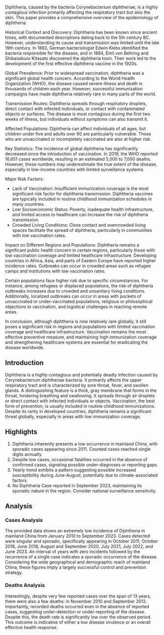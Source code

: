 Diphtheria, caused by the bacteria Corynebacterium diphtheriae, is a highly contagious infection primarily affecting the respiratory tract but also the skin. This paper provides a comprehensive overview of the epidemiology of diphtheria.

Historical Context and Discovery: Diphtheria has been known since ancient times, with documented descriptions dating back to the 5th century BC. However, understanding its cause and transmission was limited until the late 19th century. In 1883, German bacteriologist Edwin Klebs identified the bacteria responsible for the disease, and in 1884, Emil von Behring and Shibasaburo Kitasato discovered the diphtheria toxin. Their work led to the development of the first effective diphtheria vaccine in the 1920s.

Global Prevalence: Prior to widespread vaccination, diphtheria was a significant global health concern. According to the World Health Organization (WHO), the disease caused severe illness and death in thousands of children each year. However, successful immunization campaigns have made diphtheria relatively rare in many parts of the world.

Transmission Routes: Diphtheria spreads through respiratory droplets, direct contact with infected individuals, or contact with contaminated objects or surfaces. The disease is most contagious during the first two weeks of illness, but individuals without symptoms can also transmit it.

Affected Populations: Diphtheria can affect individuals of all ages, but children under five and adults over 60 are particularly vulnerable. Those who are unvaccinated or incompletely vaccinated are also at higher risk.

Key Statistics: The incidence of global diphtheria has significantly decreased since the introduction of vaccination. In 2019, the WHO reported 16,651 cases worldwide, resulting in an estimated 5,000 to 7,000 deaths. However, these numbers may underestimate the true extent of the disease, especially in low-income countries with limited surveillance systems.

Major Risk Factors:
- Lack of Vaccination: Insufficient immunization coverage is the most significant risk factor for diphtheria transmission. Diphtheria vaccines are typically included in routine childhood immunization schedules in many countries.
- Low Socioeconomic Status: Poverty, inadequate health infrastructure, and limited access to healthcare can increase the risk of diphtheria transmission.
- Crowded Living Conditions: Close contact and overcrowded living spaces facilitate the spread of diphtheria, particularly in communities with low vaccination rates.

Impact on Different Regions and Populations: Diphtheria remains a significant public health concern in certain regions, particularly those with low vaccination coverage and limited healthcare infrastructure. Developing countries in Africa, Asia, and parts of Eastern Europe have reported higher incidence rates. Outbreaks can occur in crowded areas such as refugee camps and institutions with low vaccination rates.

Certain populations face higher risk due to specific circumstances. For instance, among refugees or displaced populations, the risk of diphtheria outbreaks increases due to crowded and unsanitary living conditions. Additionally, localized outbreaks can occur in areas with pockets of unvaccinated or under-vaccinated populations, religious or philosophical objections to vaccination, and logistical challenges in reaching remote areas.

In conclusion, although diphtheria is now relatively rare globally, it still poses a significant risk in regions and populations with limited vaccination coverage and healthcare infrastructure. Vaccination remains the most effective preventive measure, and maintaining high immunization coverage and strengthening healthcare systems are essential for eradicating the disease worldwide.
## Introduction

Diphtheria is a highly contagious and potentially deadly infection caused by Corynebacterium diphtheriae bacteria. It primarily affects the upper respiratory tract and is characterized by sore throat, fever, and swollen glands. A distinguishing feature is a thick, gray membrane that forms in the throat, hindering breathing and swallowing. It spreads through air droplets or direct contact with infected individuals or objects. Vaccination, the best form of prevention, is usually included in routine childhood immunizations. Despite its rarity in developed countries, diphtheria remains a significant threat globally, especially in areas with low immunization coverage.
## Highlights

1. Diphtheria inherently presents a low occurrence in mainland China, with sporadic cases appearing since 2011. Counted cases reached single digits annually.<br/>
2. Despite low cases, occasional fatalities occurred in the absence of confirmed cases, signaling possible under-diagnoses or reporting gaps.<br/>
3. Yearly trend exhibits a pattern suggesting possible increased susceptibility during June-August, potentially due to climate-associated factors.<br/>
4. No Diphtheria Case reported in September 2023, maintaining its sporadic nature in the region. Consider national surveillance sensitivity.<br/>
## Analysis

### Cases Analysis
The provided data shows an extremely low incidence of Diphtheria in mainland China from January 2010 to September 2023. Cases detected were singular and sporadic, specifically appearing in October 2011, October 2016, June 2018, August and September 2020, July 2021, July 2022, and June 2023. An interval of years with zero incidents followed by the recurrence of a single case indicates a sporadic occurrence of the disease. Considering the wide geographical and demographic reach of mainland China, these figures imply a largely successful control and prevention strategy.

### Deaths Analysis
Interestingly, despite very few reported cases over the span of 13 years, there were also a few deaths: in November 2010 and September 2012. Importantly, recorded deaths occurred even in the absence of reported cases, suggesting under-detection or under-reporting of the disease. Despite this, the death rate is significantly low over the observed period. This outcome is indicative of either a low disease virulence or an overall effective health response.

